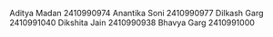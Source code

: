 Aditya Madan   2410990974
Anantika Soni  2410990977
Dilkash Garg   2410991040
Dikshita Jain  2410990938
Bhavya Garg    2410991000